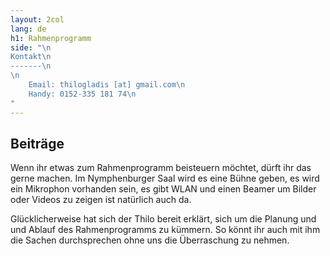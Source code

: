```yaml
---
layout: 2col
lang: de
h1: Rahmenprogramm
side: "\n
Kontakt\n
-------\n
\n
    Email: thilogladis [at] gmail.com\n
    Handy: 0152-335 181 74\n
"
---
```


Beiträge
--------

Wenn ihr etwas zum Rahmenprogramm beisteuern möchtet, dürft ihr das gerne machen. Im Nymphenburger Saal wird es eine Bühne geben, es wird ein Mikrophon vorhanden sein, es gibt WLAN und einen Beamer um Bilder oder Videos zu zeigen ist natürlich auch da.

Glücklicherweise hat sich der Thilo bereit erklärt, sich um die Planung und und Ablauf des Rahmenprogramms zu kümmern. So könnt ihr auch mit ihm die Sachen durchsprechen ohne uns die Überraschung zu nehmen.


